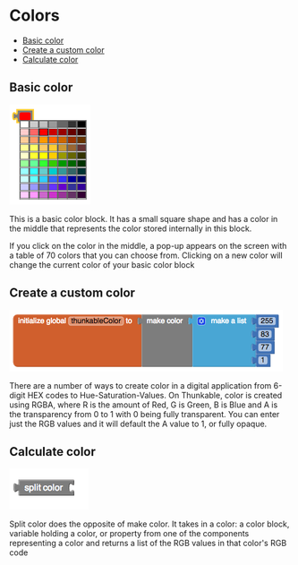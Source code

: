 # Colors

* [Basic color](colors.md#basic-color)
* [Create a custom color](colors.md#create-a-custom-color)
* [Calculate color](colors.md#calculate-color)

## Basic color

![](../../../.gitbook/assets/color-block-2.png)

This is a basic color block. It has a small square shape and has a color in the middle that represents the color stored internally in this block.

If you click on the color in the middle, a pop-up appears on the screen with a table of 70 colors that you can choose from. Clicking on a new color will change the current color of your basic color block

## Create a custom color

![](../../../.gitbook/assets/color-block-3.png)

There are a number of ways to create color in a digital application from 6-digit HEX codes to Hue-Saturation-Values. On Thunkable, color is created using RGBA, where R is the amount of Red, G is Green, B is Blue and A is the transparency from 0 to 1 with 0 being fully transparent. You can enter just the RGB values and it will default the A value to 1, or fully opaque.

## **Calculate color**

![](../../../.gitbook/assets/color-block-4.png)

Split color does the opposite of make color. It takes in a color: a color block, variable holding a color, or property from one of the components representing a color and returns a list of the RGB values in that color's RGB code

